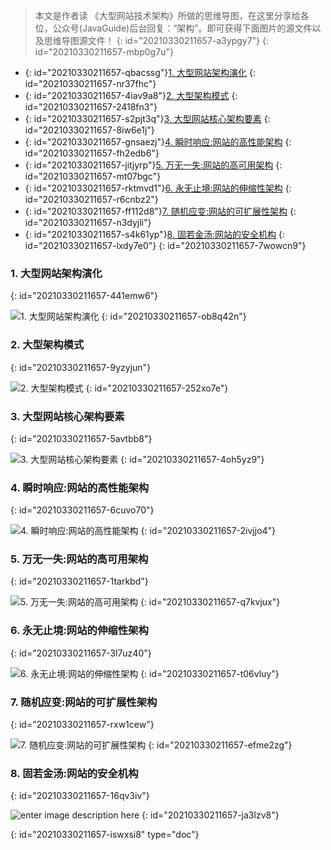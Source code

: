 > 本文是作者读 《大型网站技术架构》所做的思维导图，在这里分享给各位，公众号(JavaGuide)后台回复：“架构”。即可获得下面图片的源文件以及思维导图源文件！
> {: id="20210330211657-a3ypgy7"}
{: id="20210330211657-mbp0g7u"}

<!-- MarkdownTOC -->

- {: id="20210330211657-qbacssg"}[1. 大型网站架构演化](#1-大型网站架构演化)
  {: id="20210330211657-nr37fhc"}
- {: id="20210330211657-4iav9a8"}[2. 大型架构模式](#2-大型架构模式)
  {: id="20210330211657-2418fn3"}
- {: id="20210330211657-s2pjt3q"}[3. 大型网站核心架构要素](#3-大型网站核心架构要素)
  {: id="20210330211657-8iw6e1j"}
- {: id="20210330211657-gnsaezj"}[4. 瞬时响应:网站的高性能架构](#4-瞬时响应网站的高性能架构)
  {: id="20210330211657-fh2edb6"}
- {: id="20210330211657-jitjyrp"}[5. 万无一失:网站的高可用架构](#5-万无一失网站的高可用架构)
  {: id="20210330211657-mt07bgc"}
- {: id="20210330211657-rktmvd1"}[6. 永无止境:网站的伸缩性架构](#6-永无止境网站的伸缩性架构)
  {: id="20210330211657-r6cnbz2"}
- {: id="20210330211657-ff112d8"}[7. 随机应变:网站的可扩展性架构](#7-随机应变网站的可扩展性架构)
  {: id="20210330211657-n3dyjli"}
- {: id="20210330211657-s4k61yp"}[8. 固若金汤:网站的安全机构](#8-固若金汤网站的安全机构)
  {: id="20210330211657-lxdy7e0"}
{: id="20210330211657-7wowcn9"}

<!-- /MarkdownTOC -->

### 1. 大型网站架构演化
{: id="20210330211657-441emw6"}

![1. 大型网站架构演化](https://my-blog-to-use.oss-cn-beijing.aliyuncs.com/1%20%E5%A4%A7%E5%9E%8B%E7%BD%91%E7%AB%99%E6%9E%B6%E6%9E%84%E6%BC%94%E5%8C%96.png)
{: id="20210330211657-ob8q42n"}

### 2. 大型架构模式
{: id="20210330211657-9yzyjun"}

![2. 大型架构模式](https://my-blog-to-use.oss-cn-beijing.aliyuncs.com/2%20%E5%A4%A7%E5%9E%8B%E6%9E%B6%E6%9E%84%E6%A8%A1%E5%BC%8F.png)
{: id="20210330211657-252xo7e"}

### 3. 大型网站核心架构要素
{: id="20210330211657-5avtbb8"}

![3. 大型网站核心架构要素](https://my-blog-to-use.oss-cn-beijing.aliyuncs.com/3%20%E5%A4%A7%E5%9E%8B%E7%BD%91%E7%AB%99%E6%A0%B8%E5%BF%83%E6%9E%B6%E6%9E%84%E8%A6%81%E7%B4%A0.png)
{: id="20210330211657-4oh5yz9"}

### 4. 瞬时响应:网站的高性能架构
{: id="20210330211657-6cuvo70"}

![4. 瞬时响应:网站的高性能架构](https://my-blog-to-use.oss-cn-beijing.aliyuncs.com/4%20%E7%9E%AC%E6%97%B6%E5%93%8D%E5%BA%94%EF%BC%9A%E7%BD%91%E7%AB%99%E7%9A%84%E9%AB%98%E6%80%A7%E8%83%BD%E6%9E%B6%E6%9E%84.png)
{: id="20210330211657-2ivjjo4"}

### 5. 万无一失:网站的高可用架构
{: id="20210330211657-1tarkbd"}

![5. 万无一失:网站的高可用架构](https://my-blog-to-use.oss-cn-beijing.aliyuncs.com/5%20%E4%B8%87%E6%97%A0%E4%B8%80%E5%A4%B1%EF%BC%9A%E7%BD%91%E7%AB%99%E7%9A%84%E9%AB%98%E5%8F%AF%E7%94%A8%E6%9E%B6%E6%9E%84.png)
{: id="20210330211657-q7kvjux"}

### 6. 永无止境:网站的伸缩性架构
{: id="20210330211657-3l7uz40"}

![6. 永无止境:网站的伸缩性架构](https://my-blog-to-use.oss-cn-beijing.aliyuncs.com/6%20%E6%B0%B8%E6%97%A0%E6%AD%A2%E5%A2%83%EF%BC%9A%E7%BD%91%E7%AB%99%E7%9A%84%E4%BC%B8%E7%BC%A9%E6%80%A7%E6%9E%B6%E6%9E%84.png)
{: id="20210330211657-t06vluy"}

### 7. 随机应变:网站的可扩展性架构
{: id="20210330211657-rxw1cew"}

![7. 随机应变:网站的可扩展性架构](https://my-blog-to-use.oss-cn-beijing.aliyuncs.com/7%20%E9%9A%8F%E6%9C%BA%E5%BA%94%E5%8F%98%EF%BC%9A%E7%BD%91%E7%AB%99%E7%9A%84%E5%8F%AF%E6%89%A9%E5%B1%95%E6%9E%B6%E6%9E%84.png)
{: id="20210330211657-efme2zg"}

### 8. 固若金汤:网站的安全机构
{: id="20210330211657-16qv3iv"}

![enter image description here](https://my-blog-to-use.oss-cn-beijing.aliyuncs.com/8%20%E5%9B%BA%E8%8B%A5%E9%87%91%E6%B1%A4%EF%BC%9A%E7%BD%91%E7%AB%99%E7%9A%84%E5%AE%89%E5%85%A8%E6%9E%B6%E6%9E%84.png)
{: id="20210330211657-ja3lzv8"}


{: id="20210330211657-iswxsi8" type="doc"}
